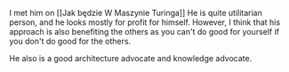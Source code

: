 I met him on [[Jak będzie W Maszynie Turinga]]
He is quite utilitarian person, and he looks mostly for profit for himself.
However, I think that his approach is also benefiting the others as you can't do good for yourself if you don't do good for the others.

He also is a good architecture advocate and knowledge advocate.

